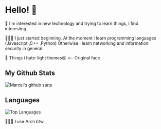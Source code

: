 # Hello! 👋

🔭 I'm interested in new technology and trying to learn things, i find interesting. 

👨🏼‍💻 I just started beginning. At the moment i learn programming languages (Javascript ,C++ ,Python) Otherwise i learn networking and information security in general.

💩 Things i hate: light themes😣 <-- Original face

## My Github Stats
![Marcel's github stats](https://github-readme-stats.vercel.app/api?username=marcel-kraatz&show_icons=true&theme=outrun)
## Languages
![Top Languages](https://github-readme-stats.vercel.app/api/top-langs/?username=marcel-kraatz&langs_count=5&theme=outrun)

🧝🏼‍♂️ I use Arch btw
